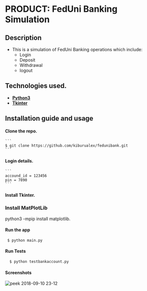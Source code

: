 # PRODUCT: FedUni Banking Simulation

## Description
* This is a simulation of FedUni Banking operations which include:
  * Login
  * Deposit
  * Withdrawal
  * logout

## Technologies used.
* **[Python3](https://www.python.org/downloads/)**
* **[Tkinter](https://docs.python.org/3/library/tkinter.html)**

## Installation guide and usage

 #### **Clone the repo.**
    ```
    $ git clone https://github.com/kiburualex/fedunibank.git
    ```
 #### **Login details.**
    ```
    accound_id = 123456
    pin = 7890
    ```

 #### **Install Tkinter.**

 ### **Install MatPlotLib**
 python3 -mpip install matplotlib.

 #### **Run the app**
   ```
    $ python main.py
   ```
 #### **Run Tests**
  ```
    $ python testbankaccount.py
  ```
 #### **Screenshots**
![peek 2018-09-10 23-12](https://user-images.githubusercontent.com/20510635/45322444-f196c080-b550-11e8-8757-e7b9789848ca.gif)
 


